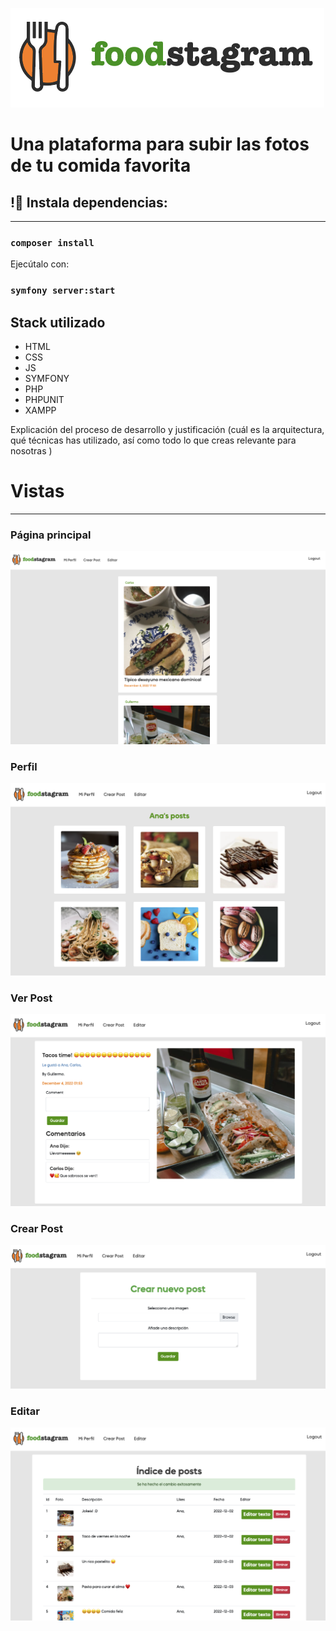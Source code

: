 
![](./public/img/logo.png)

# Una plataforma para subir las fotos de tu comida favorita

## !🔌 Instala dependencias:
______ 
### `composer install`

Ejecútalo con:
### `symfony server:start`

## Stack utilizado

- HTML    
- CSS
- JS
- SYMFONY
- PHP
- PHPUNIT
- XAMPP

Explicación del proceso de desarrollo y justificación (cuál es la
arquitectura, qué técnicas has utilizado, así como todo lo que
creas relevante para nosotras )

# Vistas 
______ 
### Página principal
![](./public/img/pagina_principal.png)

### Perfil
![](./public/img/perfil.png)

### Ver Post
![](./public/img/ver_post.png)

### Crear Post
![](./public/img/crear_post.png)

### Editar 
![](./public/img/editar_post.png)
